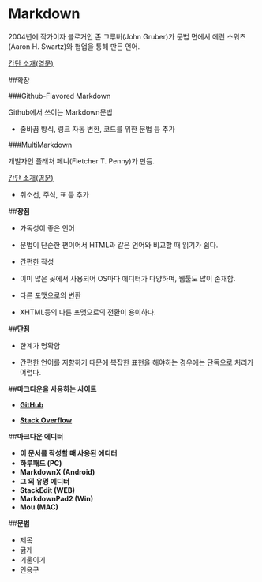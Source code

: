 # Markdown



2004년에 작가이자 블로거인 존 그루버(John Gruber)가 문법 면에서 에런 스워츠(Aaron H. Swartz)와 협업을 통해 만든 언어.

[간단 소개(영문)](http://daringfireball.net/projects/markdown/)





##확장

###Github-Flavored Markdown

Github에서 쓰이는 Markdown문법

- 줄바꿈 방식, 링크 자동 변환, 코드를 위한 문법 등 추가



###MultiMarkdown

개발자인 플래처 페니(Fletcher T. Penny)가 만듬.

[간단 소개(영문)](http://fletcherpenney.net/multimarkdown/)

- 취소선, 주석, 표 등 추가





##**장점**

- 가독성이 좋은 언어

 - 문법이 단순한 편이어서 HTML과 같은 언어와 비교할 때 읽기가 쉽다.



- 간편한 작성

 - 이미 많은 곳에서 사용되어 OS마다 에디터가 다양하며, 웹툴도 많이 존재함.

- 다른 포맷으로의 변환
 - XHTML등의 다른 포맷으로의 전환이 용이하다.



##**단점**

- 한계가 명확함

 - 간편한 언어를 지향하기 때문에 복잡한 표현을 해야하는 경우에는 단독으로 처리가 어렵다.





##**마크다운을 사용하는 사이트**

- **[GitHub](https://github.com/)**

- **[Stack Overflow](http://stackoverflow.com/)**

##**마크다운 에디터**
- **이 문서를 작성할 때 사용된 에디터**
 - **하루패드 (PC)**
 - **MarkdownX (Android)**
- **그 외 유명 에디터**
 - **StackEdit (WEB)**
 - **MarkdownPad2 (Win)**
 - **Mou (MAC)**

##**문법**
- 제목
- 굵게
- 기울이기
- 인용구
